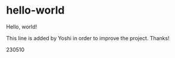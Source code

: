 # hello-world
Hello, world!

This line is added by Yoshi in order to improve the project.
Thanks!

230510
